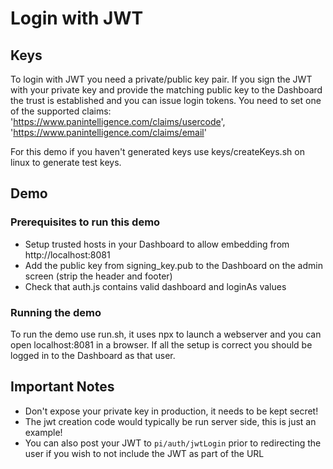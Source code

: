 # Login with JWT

## Keys
To login with JWT you need a private/public key pair. If you sign the JWT with your private key and provide
the matching public key to the Dashboard the trust is established and you can issue login tokens. You need to set
one of the supported claims:
'https://www.panintelligence.com/claims/usercode', 'https://www.panintelligence.com/claims/email'

For this demo if you haven't generated keys use keys/createKeys.sh on linux to generate test keys.

## Demo

### Prerequisites to run this demo
- Setup trusted hosts in your Dashboard to allow embedding from http://localhost:8081
- Add the public key from signing_key.pub to the Dashboard on the admin screen (strip the header and footer)
- Check that auth.js contains valid dashboard and loginAs values

### Running the demo
To run the demo use run.sh, it uses npx to launch a webserver and you can open localhost:8081 in a browser.
If all the setup is correct you should be logged in to the Dashboard as that user.

## Important Notes
- Don't expose your private key in production, it needs to be kept secret!
- The jwt creation code would typically be run server side, this is just an example!
- You can also post your JWT to `pi/auth/jwtLogin` prior to redirecting the user if you wish to not include the JWT as part of the URL
